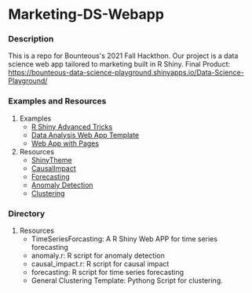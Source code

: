 # Marketing-DS-Webapp
### Description
This is a repo for Bounteous's 2021 Fall Hackthon. Our project is a data science web app tailored to marketing built in R Shiny. 
Final Product: https://bounteous-data-science-playground.shinyapps.io/Data-Science-Playground/
### Examples and Resources
1. Examples
   * [R Shiny Advanced Tricks](https://github.com/daattali/advanced-shiny)
   * [Data Analysis Web App Template](https://towardsdatascience.com/how-to-build-a-data-analysis-app-in-r-shiny-143bee9338f7)
   * [Web App with Pages](https://ericrayanderson.shinyapps.io/shinymaterial_dashboard/)
2. Resources
   * [ShinyTheme](https://rstudio.github.io/shinythemes/)
   * [CausalImpact](https://google.github.io/CausalImpact/CausalImpact.html)
   * [Forecasting](https://otexts.com/fpp2/forecasting-decomposition.html)
   * [Anomaly Detection](https://github.com/business-science/anomalize)
   * [Clustering](https://medium.com/@rumman1988/clustering-categorical-and-numerical-datatype-using-gower-distance-ab89b3aa90d9)
### Directory
1. Resources
   * TimeSeriesForcasting: A R Shiny Web APP for time series forecasting
   * anomaly.r: R script for anomaly detection
   * causal_impact.r: R script for causal impact
   * forecasting: R script for time series forecasting
   * General Clustering Template: Pythong Script for clustering. 
